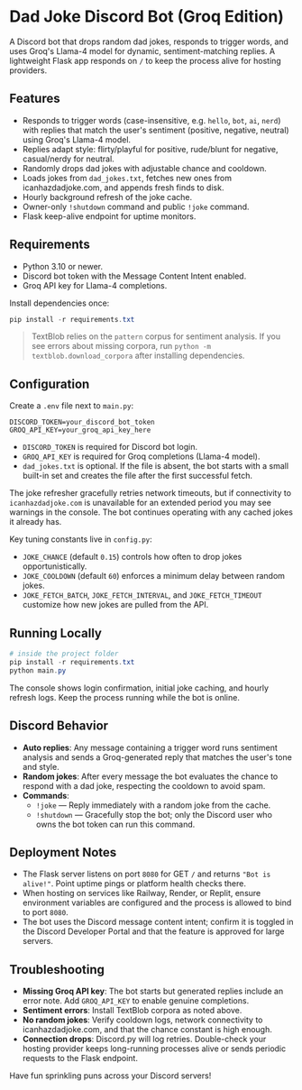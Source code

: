 
# Dad Joke Discord Bot (Groq Edition)

A Discord bot that drops random dad jokes, responds to trigger words, and uses Groq's Llama-4 model for dynamic, sentiment-matching replies. A lightweight Flask app responds on `/` to keep the process alive for hosting providers.

## Features
- Responds to trigger words (case-insensitive, e.g. `hello`, `bot`, `ai`, `nerd`) with replies that match the user's sentiment (positive, negative, neutral) using Groq's Llama-4 model.
- Replies adapt style: flirty/playful for positive, rude/blunt for negative, casual/nerdy for neutral.
- Randomly drops dad jokes with adjustable chance and cooldown.
- Loads jokes from `dad_jokes.txt`, fetches new ones from icanhazdadjoke.com, and appends fresh finds to disk.
- Hourly background refresh of the joke cache.
- Owner-only `!shutdown` command and public `!joke` command.
- Flask keep-alive endpoint for uptime monitors.

## Requirements
- Python 3.10 or newer.
- Discord bot token with the Message Content Intent enabled.
- Groq API key for Llama-4 completions.

Install dependencies once:

```powershell
pip install -r requirements.txt
```

> TextBlob relies on the `pattern` corpus for sentiment analysis. If you see errors about missing corpora, run `python -m textblob.download_corpora` after installing dependencies.


## Configuration
Create a `.env` file next to `main.py`:

```env
DISCORD_TOKEN=your_discord_bot_token
GROQ_API_KEY=your_groq_api_key_here
```

- `DISCORD_TOKEN` is required for Discord bot login.
- `GROQ_API_KEY` is required for Groq completions (Llama-4 model).
- `dad_jokes.txt` is optional. If the file is absent, the bot starts with a small built-in set and creates the file after the first successful fetch.


The joke refresher gracefully retries network timeouts, but if connectivity to `icanhazdadjoke.com` is unavailable for an extended period you may see warnings in the console. The bot continues operating with any cached jokes it already has.


Key tuning constants live in `config.py`:
- `JOKE_CHANCE` (default `0.15`) controls how often to drop jokes opportunistically.
- `JOKE_COOLDOWN` (default `60`) enforces a minimum delay between random jokes.
- `JOKE_FETCH_BATCH`, `JOKE_FETCH_INTERVAL`, and `JOKE_FETCH_TIMEOUT` customize how new jokes are pulled from the API.

## Running Locally
```powershell
# inside the project folder
pip install -r requirements.txt
python main.py
```

The console shows login confirmation, initial joke caching, and hourly refresh logs. Keep the process running while the bot is online.


## Discord Behavior
- **Auto replies**: Any message containing a trigger word runs sentiment analysis and sends a Groq-generated reply that matches the user's tone and style.
- **Random jokes**: After every message the bot evaluates the chance to respond with a dad joke, respecting the cooldown to avoid spam.
- **Commands**:
  - `!joke` — Reply immediately with a random joke from the cache.
  - `!shutdown` — Gracefully stop the bot; only the Discord user who owns the bot token can run this command.

## Deployment Notes
- The Flask server listens on port `8080` for GET `/` and returns `"Bot is alive!"`. Point uptime pings or platform health checks there.
- When hosting on services like Railway, Render, or Replit, ensure environment variables are configured and the process is allowed to bind to port `8080`.
- The bot uses the Discord message content intent; confirm it is toggled in the Discord Developer Portal and that the feature is approved for large servers.


## Troubleshooting
- **Missing Groq API key**: The bot starts but generated replies include an error note. Add `GROQ_API_KEY` to enable genuine completions.
- **Sentiment errors**: Install TextBlob corpora as noted above.
- **No random jokes**: Verify cooldown logs, network connectivity to icanhazdadjoke.com, and that the chance constant is high enough.
- **Connection drops**: Discord.py will log retries. Double-check your hosting provider keeps long-running processes alive or sends periodic requests to the Flask endpoint.

Have fun sprinkling puns across your Discord servers!
